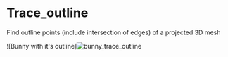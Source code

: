 # Trace_outline

Find outline points (include intersection of edges) of a projected 3D mesh

![Bunny with it's outline]![bunny_trace_outline](https://user-images.githubusercontent.com/80449377/115110785-bcc43300-9faf-11eb-9fec-fcec703ced78.png)
